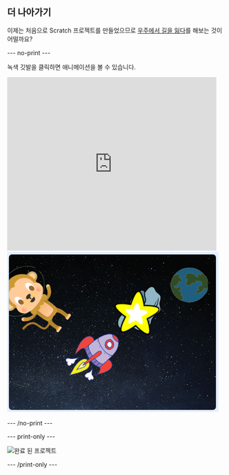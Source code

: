 ## 더 나아가기

이제는 처음으로 Scratch 프로젝트를 만들었으므로 [우주에서 길을 잃다](https://projects.raspberrypi.org/ko-KR/projects/lost-in-space?utm_source=pathway&utm_medium=whatnext&utm_campaign=projects)를 해보는 것이 어떨까요?

--- no-print --- 

녹색 깃발을 클릭하면 애니메이션을 볼 수 있습니다.

<div class="scratch-preview">
  <iframe allowtransparency="true" width="485" height="402" src="https://scratch.mit.edu/projects/embed/276873231/?autostart=false" frameborder="0" scrolling="no"></iframe>
  <img src="images/space-final.png">
</div>

--- /no-print ---

--- print-only ---

![완료 된 프로젝트](images/lost-in-space-static.png)

--- /print-only ---